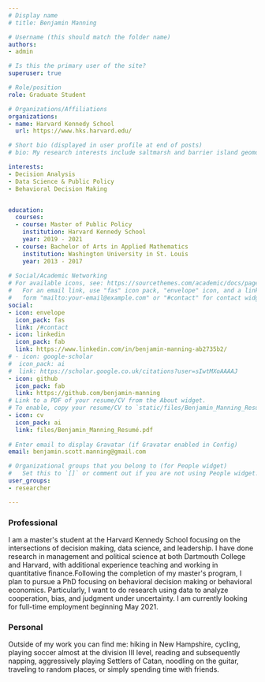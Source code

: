 ```yaml
---
# Display name
# title: Benjamin Manning

# Username (this should match the folder name)
authors: 
- admin

# Is this the primary user of the site?
superuser: true

# Role/position
role: Graduate Student

# Organizations/Affiliations
organizations:
- name: Harvard Kennedy School
  url: https://www.hks.harvard.edu/

# Short bio (displayed in user profile at end of posts)
# bio: My research interests include saltmarsh and barrier island geomorphology, change detection via remote sensing, and drone imagery collection techniques.

interests:
- Decision Analysis
- Data Science & Public Policy
- Behavioral Decision Making


education:
  courses:
  - course: Master of Public Policy
    institution: Harvard Kennedy School
    year: 2019 - 2021
  - course: Bachelor of Arts in Applied Mathematics
    institution: Washington University in St. Louis
    year: 2013 - 2017
    
# Social/Academic Networking
# For available icons, see: https://sourcethemes.com/academic/docs/page-builder/#icons
#   For an email link, use "fas" icon pack, "envelope" icon, and a link in the
#   form "mailto:your-email@example.com" or "#contact" for contact widget.
social:
- icon: envelope
  icon_pack: fas
  link: /#contact
- icon: linkedin
  icon_pack: fab
  link: https://www.linkedin.com/in/benjamin-manning-ab2735b2/
# - icon: google-scholar
#  icon_pack: ai
#  link: https://scholar.google.co.uk/citations?user=sIwtMXoAAAAJ
- icon: github
  icon_pack: fab
  link: https://github.com/benjamin-manning
# Link to a PDF of your resume/CV from the About widget.
# To enable, copy your resume/CV to `static/files/Benjamin_Manning_Resumé.pdf` and uncomment the lines below.
- icon: cv
  icon_pack: ai
  link: files/Benjamin_Manning_Resumé.pdf
  
# Enter email to display Gravatar (if Gravatar enabled in Config)
email: benjamin.scott.manning@gmail.com

# Organizational groups that you belong to (for People widget)
#   Set this to `[]` or comment out if you are not using People widget.
user_groups:
- researcher

---
```

### **Professional**

I am a master's student at the Harvard Kennedy School focusing on the intersections of decision making, data science, and leadership. I have done research in management and political science at both Dartmouth College and Harvard, with additional experience teaching and working in quantitative finance.Following the completion of my master's program, I plan to pursue a PhD focusing on behavioral decision making or behavioral economics. Particularly, I want to do research using data to analyze cooperation, bias, and judgment under uncertainty. I am currently looking for full-time employment beginning May 2021.
 
### **Personal**

Outside of my work you can find me: hiking in New Hampshire, cycling, playing soccer almost at the division III level, reading and subsequently napping, aggressively playing Settlers of Catan, noodling on the guitar, traveling to random places, or simply spending time with friends.
